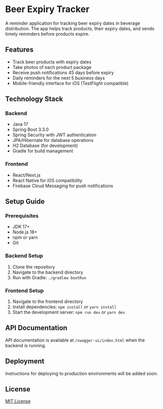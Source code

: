 # Beer Expiry Tracker

A reminder application for tracking beer expiry dates in beverage distribution. The app helps track products, their expiry dates, and sends timely reminders before products expire.

## Features

- Track beer products with expiry dates
- Take photos of each product package
- Receive push notifications 45 days before expiry
- Daily reminders for the next 5 business days
- Mobile-friendly interface for iOS (TestFlight compatible)

## Technology Stack

### Backend
- Java 17
- Spring Boot 3.3.0
- Spring Security with JWT authentication
- JPA/Hibernate for database operations
- H2 Database (for development)
- Gradle for build management

### Frontend
- React/Next.js
- React Native for iOS compatibility
- Firebase Cloud Messaging for push notifications

## Setup Guide

### Prerequisites
- JDK 17+
- Node.js 18+
- npm or yarn
- Git

### Backend Setup
1. Clone the repository
2. Navigate to the backend directory
3. Run with Gradle: `./gradlew bootRun`

### Frontend Setup
1. Navigate to the frontend directory
2. Install dependencies: `npm install` or `yarn install`
3. Start the development server: `npm run dev` or `yarn dev`

## API Documentation
API documentation is available at `/swagger-ui/index.html` when the backend is running.

## Deployment
Instructions for deploying to production environments will be added soon.

## License
[MIT License](LICENSE)

